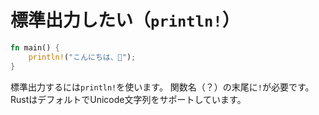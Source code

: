 # 標準出力したい（``println!``）

```rust
fn main() {
    println!("こんにちは、🦀");
}
```

標準出力するには``println!``を使います。
関数名（？）の末尾に``!``が必要です。
RustはデフォルトでUnicode文字列をサポートしています。

